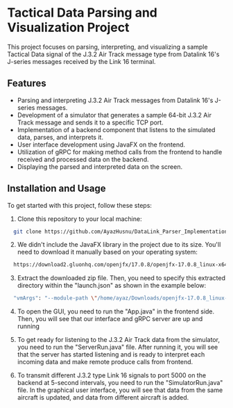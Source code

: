 # Tactical Data Parsing and Visualization Project

This project focuses on parsing, interpreting, and visualizing a sample Tactical Data signal of the J.3.2 Air Track message type from Datalink 16's J-series messages received by the Link 16 terminal.

## Features

- Parsing and interpreting J.3.2 Air Track messages from Datalink 16's J-series messages.
- Development of a simulator that generates a sample 64-bit J.3.2 Air Track message and sends it to a specific TCP port.
- Implementation of a backend component that listens to the simulated data, parses, and interprets it.
- User interface development using JavaFX on the frontend.
- Utilization of gRPC for making method calls from the frontend to handle received and processed data on the backend.
- Displaying the parsed and interpreted data on the screen.

## Installation and Usage

To get started with this project, follow these steps:

1. Clone this repository to your local machine:

```bash
  git clone https://github.com/AyazHusnu/DataLink_Parser_Implementation
```
2. We didn't include the JavaFX library in the project due to its size. You'll need to download it manually based on your operating system:
```bash
  https://download2.gluonhq.com/openjfx/17.0.8/openjfx-17.0.8_linux-x64_bin-sdk.zip
```
3. Extract the downloaded zip file. Then, you need to specify this extracted directory within the "launch.json" as shown in the example below:
```bash
  "vmArgs": "--module-path \"/home/ayaz/Downloads/openjfx-17.0.8_linux-x64_bin-sdk/javafx-sdk-17.0.8/lib\" --add-modules javafx.controls,javafx.fxml"

```
4. To open the GUI, you need to run the "App.java" in the frontend side.
Then, you will see that our interface and gRPC server are up and running

5. To get ready for listening to the J.3.2 Air Track data from the simulator, you need to run the "ServerRun.java" file.
After running it, you will see that the server has started listening and is ready to interpret each incoming data and make remote produce calls from frontend.

6. To transmit different J.3.2 type Link 16 signals to port 5000 on the backend at 5-second intervals, you need to run the "SimulatorRun.java" file.
In the graphical user interface, you will see that data from the same aircraft is updated, and data from different aircraft is added.





